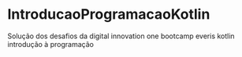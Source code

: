 # IntroducaoProgramacaoKotlin
Solução dos desafios da digital innovation one bootcamp everis kotlin introdução à programação
